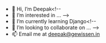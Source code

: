- 👋 Hi, I’m Deepak<!--
- 👀 I’m interested in ... -->
- 🌱 I’m currently learning Django<!--
- 💞️ I’m looking to collaborate on ... -->
- 📫 Email me at deepak@gewissen.in

<!---
deepakraajesh/deepakraajesh is a ✨ special ✨ repository because its `README.md` (this file) appears on your GitHub profile.
You can click the Preview link to take a look at your changes.
--->
